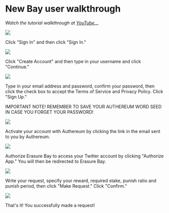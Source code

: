 # New Bay user walkthrough

_Watch the tutorial walkthrough at_ [_YouTube_](https://youtu.be/0QpP05rqWUc)\_\_

![](../.gitbook/assets/step1.gif)

Click "Sign In" and then click "Sign In."

![](../.gitbook/assets/step2.gif)

Click "Create Account" and then type in your username and click "Continue."

![](../.gitbook/assets/step3.gif)

Type in your email address and password, confirm your password, then click the check box to accept the Terms of Service and Privacy Policy. Click "Sign Up."

IMPORTANT NOTE! REMEMBER TO SAVE YOUR AUTHEREUM WORD SEED IN CASE YOU FORGET YOUR PASSWORD!

![](../.gitbook/assets/step7_recovery.gif)

Activate your account with Authereum by clicking the link in the email sent to you by Authereum.

![](../.gitbook/assets/step4.gif)

Authorize Erasure Bay to access your Twitter account by clicking "Authorize App." You will then be redirected to Erasure Bay.

![](../.gitbook/assets/step5.gif)

Write your request, specify your reward, required stake, punish ratio and punish period, then click "Make Request." Click "Confirm."

![](../.gitbook/assets/step6.gif)

That's it! You successfully made a request!




